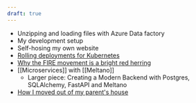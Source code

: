 ```yaml
---
draft: true
---
```

- Unzipping and loading files with Azure Data factory
- My development setup
- Self-hosing my own website
- [Rolling deployments for Kubernetes](posts/rolling_kube_deployments.md)
- [Why the FIRE movement is a bright red herring](posts/fire_red_herring.md)
- [[Microservices]] with [[Meltano]]
	- Larger piece: Creating a Modern Backend with Postgres, SQLAlchemy, FastAPI and Meltano
- [How I moved out of my parent's house](posts/move_out.md)

